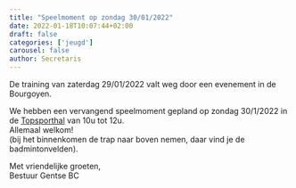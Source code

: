 ```yaml
---
title: "Speelmoment op zondag 30/01/2022"
date: 2022-01-18T10:07:44+02:00
draft: false
categories: ['jeugd']
carousel: false
author: Secretaris
---
```

De training van zaterdag 29/01/2022 valt weg door een evenement in de Bourgoyen.

We hebben een vervangend speelmoment gepland op zondag 30/1/2022 in de [Topsporthal](https://stad.gent/en/opening-hours-addresses/topsporthal-vlaanderen) van 10u tot 12u.<br>
Allemaal welkom! <br>
(bij het binnenkomen de trap naar boven nemen, daar vind je de badmintonvelden).

Met vriendelijke groeten,<br>
Bestuur Gentse BC


